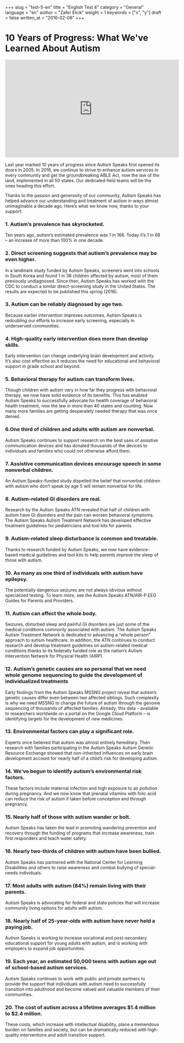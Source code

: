 +++
slug = "test-5-en"
title = "English Test 4"
category = "General"
language = "en"
author = "Zafer Elcik"
weight = 1
keywords = ["x", "y"]
draft = false
written_at = "2016-02-08"
+++
# 10 Years of Progress: What We've Learned About Autism

<iframe width="560" height="315" src="https://www.youtube.com/embed/fENFwLqhjSE" frameborder="0" allowfullscreen></iframe>

Last year marked 10 years of progress since Autism Speaks first opened its doors in 2005.  In 2016, we continue to strive to enhance autism services in every community and get the groundbreaking ABLE Act, now the law of the land, implemented in all 50 states. Our dedicated field teams will be the ones heading this effort.

Thanks to the passion and generosity of our community, Autism Speaks has helped advance our understanding and treatment of autism in ways almost unimaginable a decade ago. Here’s what we know now, thanks to your support:

### 1. Autism’s prevalence has skyrocketed. 

Ten years ago, autism’s estimated prevalence was 1 in 166. Today it’s 1 in 68 – an increase of more than 100% in one decade.

### 2. Direct screening suggests that autism’s prevalence may be even higher.

In a landmark study funded by Autism Speaks, screeners went into schools in South Korea and found 1 in 38 children affected by autism, most of them previously undiagnosed. Since then, Autism Speaks has worked with the CDC to conduct a similar direct-screening study in the United States. The results are expected to be published this spring (2016).

### 3. Autism can be reliably diagnosed by age two.

Because earlier intervention improves outcomes, Autism Speaks is redoubling our efforts to increase early screening, especially in underserved communities.

### 4. High-quality early intervention does more than develop skills.

Early intervention can change underlying brain development and activity. It’s also cost effective as it reduces the need for educational and behavioral support in grade school and beyond.

### 5. Behavioral therapy for autism can transform lives.

Though children with autism vary in how far they progress with behavioral therapy, we now have solid evidence of its benefits. This has enabled Autism Speaks to successfully advocate for health coverage of behavioral health treatment, now the law in more than 40  states and counting. Now many more families are getting desperately needed therapy that was once denied.

### 6.One third of children and adults with autism are nonverbal.

Autism Speaks continues to support research on the best uses of assistive communication devices and has donated thousands of the devices to individuals and families who could not otherwise afford them.

### 7. Assistive communication devices encourage speech in some nonverbal children.

An Autism Speaks-funded study dispelled the belief that nonverbal children with autism who don’t speak by age 5 will remain nonverbal for life.

### 8. Autism-related GI disorders are real.

Research by the Autism Speaks ATN revealed that half of children with autism have GI disorders and the pain can worsen behavioral symptoms. The Autism Speaks Autism Treatment Network has developed effective treatment guidelines for pediatricians and tool kits for parents.

### 9. Autism-related sleep disturbance is common and treatable.

Thanks to research funded by Autism Speaks, we now have evidence-based medical guidelines and tool kits to help parents improve the sleep of those with autism.

### 10. As many as one third of individuals with autism have epilepsy.

The potentially dangerous seizures are not always obvious without specialized testing. To learn more, see the Autism Speaks ATN/AIR-P EEG Guides for Parents and Providers.

### 11. Autism can affect the whole body.

Seizures, disturbed sleep and painful GI disorders are just some of the medical conditions commonly associated with autism. The Autism Speaks Autism Treatment Network is dedicated to advancing a “whole person” approach to autism healthcare. In addition, the ATN continues to conduct research and develop treatment guidelines on autism-related medical conditions thanks to its federally funded role as the nation’s Autism Intervention Network for Physical Health (AIRP).

### 12. Autism’s genetic causes are so personal that we need whole genome sequencing to guide the development of individualized treatments

Early findings from the Autism Speaks MSSNG project reveal that autism’s genetic causes differ even between two affected siblings. Such complexity is why we need MSSNG to change the future of autism through the genome sequencing of thousands of affected families. Already, this data – available to researchers worldwide on a portal on the Google Cloud Platform – is identifying targets for the development of new medicines.

### 13. Environmental factors can play a significant role.

Experts once believed that autism was almost entirely hereditary. Then research with families participating in the Autism Speaks Autism Genetic Resource Exchange showed that non-inherited influences on early brain development account for nearly half of a child’s risk for developing autism.

### 14. We’ve begun to identify autism’s environmental risk factors.

These factors include maternal infection and high exposure to air pollution during pregnancy. And we now know that prenatal vitamins with folic acid can reduce the risk of autism if taken before conception and through pregnancy.

### 15. Nearly half of those with autism wander or bolt.

Autism Speaks has taken the lead in promoting wandering prevention and recovery through the funding of programs that increase awareness, train first responders and teach water safety.

### 16. Nearly two-thirds of children with autism have been bullied.

Autism Speaks has partnered with the National Center for Learning Disabilities and others to raise awareness and combat bullying of special-needs individuals.

### 17. Most adults with autism (84%) remain living with their parents.

Autism Speaks is advocating for federal and state policies that will increase community living options for adults with autism.

### 18. Nearly half of 25-year-olds with autism have never held a paying job.

Autism Speaks is working to increase vocational and post-secondary educational support for young adults with autism, and is working with employers to expand job opportunities.

### 19. Each year, an estimated 50,000 teens with autism age out of school-based autism services.

Autism Speaks continues to work with public and private partners to provide the support that individuals with autism need to successfully transition into adulthood and become valued and valuable members of their communities.

### 20. The cost of autism across a lifetime averages $1.4 million to $2.4 million.

These costs, which increase with intellectual disability, place a tremendous burden on families and society, but can be dramatically reduced with high-quality interventions and adult transition support.
